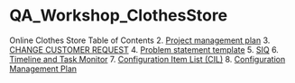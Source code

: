 # QA_Workshop_ClothesStore
Online Clothes Store
Table of Contents
2. [Project management plan](https://docs.google.com/document/d/1-DV88e92eGBWfB3F4MCUuJgeDgRwNaY-u095N9Kb-rU/edit)
3. [CHANGE CUSTOMER REQUEST](https://docs.google.com/document/d/17HoHmKAeC5BguQZUUWUySDf0TTZ4YQqrCTLJQkQ2GbQ/edit#heading=h.gjdgxs)
4. [Problem statement template](https://docs.google.com/document/d/18TFlSD-rIV5x4SngoB20Y9RubpmzK3ayeIGm-PG1YIA/edit?pli=1#heading=h.gjdgxs)
5. [SIQ](https://docs.google.com/spreadsheets/d/1oQM4MDh--ATxzFeeeNISrZPVz3YLMTDJGJBv0THG1oQ/edit#gid=0)
6. [Timeline and Task Monitor](https://www.taskade.com/d/3uyN1jPwH7qgDxFk?share=edit&edit=2yEXnwHgHaDqieTu&as=list)
7. [Configuration Item List (CIL)](https://docs.google.com/spreadsheets/d/1CNsIgTRqDG56GuB5RgAzR-X8vvPCIPIAIXA7jQul5sA/edit#gid=0)
8. [Configuration Management Plan](https://docs.google.com/document/d/172IMZ0cSYJTtWV85ng__dxY0uzfY9CUrXccMG1uMtS0/edit)


